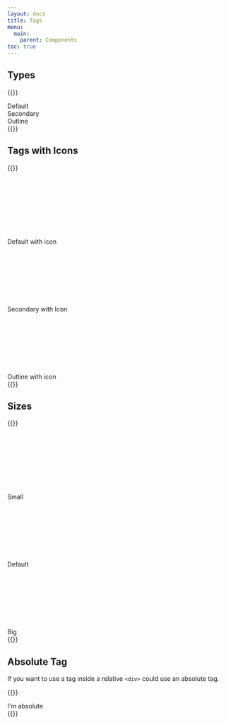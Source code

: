 ```yaml
---
layout: docs
title: Tags
menu:
  main:
    parent: Components
toc: true
---
```


## Types

{{<example>}}
<div class="tag">
  Default
</div>

<div class="tag tag-secondary">
  Secondary
</div>

<div class="tag tag-outline">
  Outline
</div>
{{</example>}}

## Tags with Icons

{{<example>}}
<div class="tag">
  Default with icon
  <svg class="icon"><use xlink:href="/assets/icons/feather.svg#x"/></svg>
</div>

<div class="tag tag-secondary">
  Secondary with Icon
  <svg class="icon"><use xlink:href="/assets/icons/feather.svg#x"/></svg>
</div>

<div class="tag tag-outline">
  Outline with icon
  <svg class="icon"><use xlink:href="/assets/icons/feather.svg#x"/></svg>
</div>
{{</example>}}

## Sizes

{{<example>}}
<div class="tag tag-small">
  Small
  <svg class="icon icon-small"><use xlink:href="/assets/icons/feather.svg#x"/></svg>
</div>

<div class="tag">
  Default
  <svg class="icon icon-small"><use xlink:href="/assets/icons/feather.svg#x"/></svg>
</div>

<div class="tag tag-big">
  Big
  <svg class="icon icon"><use xlink:href="/assets/icons/feather.svg#x"/></svg>
</div>
{{</example>}}


## Absolute Tag

If you want to use a tag inside a relative <code>&lt;div&gt;</code> could use an absolute tag.

{{<example>}}
<div class="tag tag-absolute">
  I'm absolute
</div>
{{</example>}}
